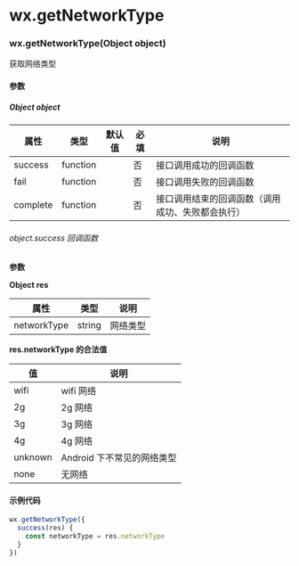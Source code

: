 # wx.getNetworkType
### wx.getNetworkType(Object object)

获取网络类型

#### 参数

##### Object object

属性       | 类型       | 默认值 | 必填 | 说明                      
-------- | -------- | --- | -- | ------------------------
success  | function |     | 否  | 接口调用成功的回调函数             
fail     | function |     | 否  | 接口调用失败的回调函数             
complete | function |     | 否  | 接口调用结束的回调函数（调用成功、失败都会执行）

###### object.success 回调函数

**参数**

**Object res**

属性          | 类型     | 说明  
----------- | ------ | ----
networkType | string | 网络类型

**res.networkType 的合法值**

值       | 说明               
------- | -----------------
wifi    | wifi 网络          
2g      | 2g 网络            
3g      | 3g 网络            
4g      | 4g 网络            
unknown | Android 下不常见的网络类型
none    | 无网络              

#### 示例代码

```js
wx.getNetworkType({
  success(res) {
    const networkType = res.networkType
  }
})
```